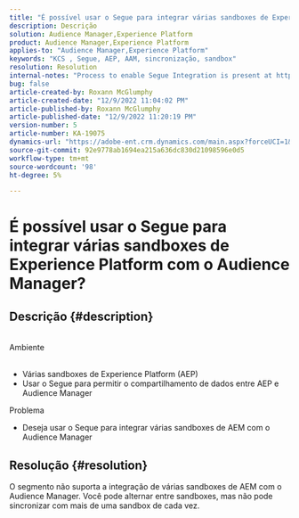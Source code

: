 ```yaml
---
title: "É possível usar o Segue para integrar várias sandboxes de Experience Platform com o Audience Manager?"
description: Descrição
solution: Audience Manager,Experience Platform
product: Audience Manager,Experience Platform
applies-to: "Audience Manager,Experience Platform"
keywords: "KCS , Segue, AEP, AAM, sincronização, sandbox"
resolution: Resolution
internal-notes: "Process to enable Segue Integration is present at https://wiki.corp.adobe.com/pages/viewpage.action?spaceKey=supportdelivery&title=AEP+Segments+not+Populating+in+AAM internal link."
bug: false
article-created-by: Roxann McGlumphy
article-created-date: "12/9/2022 11:04:02 PM"
article-published-by: Roxann McGlumphy
article-published-date: "12/9/2022 11:20:19 PM"
version-number: 5
article-number: KA-19075
dynamics-url: "https://adobe-ent.crm.dynamics.com/main.aspx?forceUCI=1&pagetype=entityrecord&etn=knowledgearticle&id=d4b9ddbf-1578-ed11-81aa-6045bd006e5a"
source-git-commit: 92e9778ab1694ea215a636dc830d21098596e0d5
workflow-type: tm+mt
source-wordcount: '98'
ht-degree: 5%

---
```


# É possível usar o Segue para integrar várias sandboxes de Experience Platform com o Audience Manager?

## Descrição {#description}

<br>Ambiente<br><br>
- Várias sandboxes de Experience Platform (AEP)
- Usar o Segue para permitir o compartilhamento de dados entre AEP e Audience Manager

Problema
- Deseja usar o Seque para integrar várias sandboxes de AEM com o Audience Manager



## Resolução {#resolution}


O segmento não suporta a integração de várias sandboxes de AEM com o Audience Manager. Você pode alternar entre sandboxes, mas não pode sincronizar com mais de uma sandbox de cada vez.


